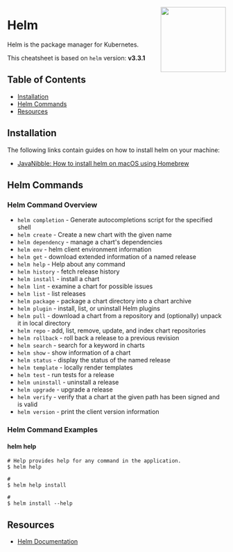 <img
  src="https://helm.sh/img/helm.svg"
  width="150"
  align="right"
/>

# Helm
Helm is the package manager for Kubernetes.

This cheatsheet is based on `helm` version: **v3.3.1**

## Table of Contents
* [Installation](#installation)
* [Helm Commands](#helm-commands)
* [Resources](#resources)


## Installation
The following links contain guides on how to install helm on your machine:
* [JavaNibble: How to install helm on macOS using Homebrew](https://www.javanibble.com/how-to-install-helm-on-macos-using-homebrew/)


## Helm Commands

### Helm Command Overview
* `helm completion` - Generate autocompletions script for the specified shell
* `helm create` - Create a new chart with the given name
* `helm dependency` - manage a chart's dependencies
* `helm env` - helm client environment information
* `helm get` - download extended information of a named release
* `helm help` - Help about any command
* `helm history` - fetch release history
* `helm install` - install a chart
* `helm lint` - examine a chart for possible issues
* `helm list` - list releases
* `helm package` - package a chart directory into a chart archive
* `helm plugin` - install, list, or uninstall Helm plugins
* `helm pull` - download a chart from a repository and (optionally) unpack it in local directory
* `helm repo` - add, list, remove, update, and index chart repositories
* `helm rollback` - roll back a release to a previous revision
* `helm search` - search for a keyword in charts
* `helm show` - show information of a chart
* `helm status` - display the status of the named release
* `helm template` - locally render templates
* `helm test` - run tests for a release
* `helm uninstall` - uninstall a release
* `helm upgrade` - upgrade a release
* `helm verify` - verify that a chart at the given path has been signed and is valid
* `helm version` - print the client version information

### Helm Command Examples


#### helm help

```shell
# Help provides help for any command in the application.
$ helm help

# 
$ helm help install

# 
$ helm install --help
```




## Resources
* [Helm Documentation](https://helm.sh/docs/)
